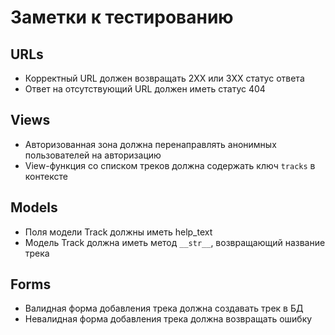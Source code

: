 # Заметки к тестированию

## URLs

* Корректный URL должен возвращать 2XX или 3XX статус ответа
* Ответ на отсутствующий URL должен иметь статус 404

## Views

* Авторизованная зона должна перенаправлять анонимных пользователей на авторизацию
* View-функция со списком треков должна содержать ключ `tracks` в контексте

## Models

* Поля модели Track должны иметь help_text
* Модель Track должна иметь метод `__str__`, возвращающий название трека

## Forms

* Валидная форма добавления трека должна создавать трек в БД
* Невалидная форма добавления трека должна возвращать ошибку